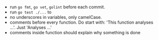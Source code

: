 
 - run `go fmt`, `go vet`, `golint` before each commit.
 - run `go test ./...` to 
 - no underscores in variables, only camelCase.
 - comments before every function. Do start with: 'This function analyses ...'. Just 'Analyses ...' 
 - comments inside function should explain why something is done